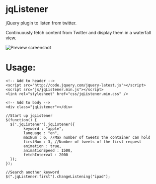 jqListener
====

jQuery plugin to listen from twitter.

Continuously fetch content from Twitter and display them in a waterfall view.

![Preview screenshot](https://raw.github.com/zhangxin840/jqListener/master/screenShot.jpg)


Usage:
====

```
<!-- Add to header -->
<script src="http://code.jquery.com/jquery-latest.js"></script>
<script src="js/jqListener.min.js"></script>
<link rel="stylesheet" href="css/jqListener.min.css" />

<!-- Add to body -->
<div class="jqListener"></div>

//Start up jqListener
$(function() {
  $('.jqListener').jqListener({
        keyword : "apple",
        language : "en",
        maxNum : 6, //Max number of tweets the container can hold
        firstNum : 3, //Number of tweets of the first request
        animation : true,
        animationSpeed : 1500,
        fetchInterval : 2000
  });
});

//Search another keyword
$(".jqListener:first").changeListening("ipad");

```

